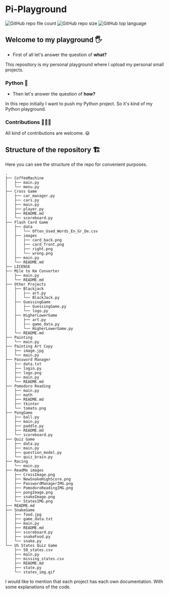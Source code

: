 # Pi-Playground

![GitHub repo file count][files] ![GitHub repo size][repo_size] ![GitHub top language][language]

## Welcome to my playground 🖐️

- First of all let's answer the question of **what?**

This repository is my personal playground where I upload my personal small projects.

### Python 🐍

- Then let's answer the question of **how?**

In this repo initially I want to push my Python project.
So it's kind of my Python playground.

### Contributions 🧑‍🤝‍🧑

All kind of contributions are welcome. 😃

## Structure of the repository 🏗️

Here you can see the structure of the repo for convenient purposes.

    .
    ├── CoffeeMachine
    │   ├── main.py
    │   └── menu.py      
    ├── Cross Game
    │   ├── car_manager.py
    │   ├── cars.py
    │   ├── main.py
    │   ├── player.py
    │   ├── README.md
    │   └── scoreboard.py
    ├── Flash Card Game
    │   ├── data
    │   │   └── Often_Used_Words_En_Gr_De.csv
    │   ├── images
    │   │   ├── card_back.png
    │   │   ├── card_front.png
    │   │   ├── right.png
    │   │   └── wrong.png
    │   ├── main.py
    │   └── README.md
    ├── LICENSE
    ├── Mile to Km Converter
    │   ├── main.py
    │   └── README.md
    ├── Other Projects
    │   ├── Blackjack
    │   │   ├── art.py
    │   │   └── BlackJack.py
    │   ├── GuessingGame
    │   │   ├── GuessingGame.py
    │   │   └── logo.py
    │   ├── HigherLowerGame
    │   │   ├── art.py
    │   │   ├── game_data.py
    │   │   └── HigherLowerGame.py
    │   └── README.md
    ├── Painting
    │   └── main.py
    ├── Painting Art Copy
    │   ├── image.jpg
    │   └── main.py
    ├── Password Manager
    │   ├── data.txt
    │   ├── login.py
    │   ├── logo.png
    │   ├── main.py
    │   └── README.md
    ├── Pomodoro Reading
    │   ├── main.py
    │   ├── math
    │   ├── README.md
    │   ├── tkinter
    │   └── tomato.png
    ├── PongGame
    │   ├── ball.py
    │   ├── main.py
    │   ├── paddle.py
    │   ├── README.md
    │   └── scoreboard.py
    ├── Quiz Game
    │   ├── data.py
    │   ├── main.py
    │   ├── question_model.py
    │   └── quiz_brain.py
    ├── Racing
    │   └── main.py
    ├── ReadMe images
    │   ├── CrossImage.png
    │   ├── NewSnakeHighScore.png
    │   ├── PasswordManagerIMG.png
    │   ├── PomodoroReadingIMG.png
    │   ├── pongImage.png
    │   ├── snakeImage.png
    │   └── StatesIMG.png
    ├── README.md
    ├── SnakeGame
    │   ├── food.jpg
    │   ├── game_data.txt
    │   ├── main.py
    │   ├── README.md
    │   ├── scoreboard.py
    │   ├── snakeFood.py
    │   └── snake.py
    └── US States Quiz Game
        ├── 50_states.csv
        ├── main.py
        ├── missing_states.csv
        ├── README.md
        ├── state.py
        └── states_img.gif

I would like to mention that each project has each own documentation. With some explanations of the code.

[files]: https://img.shields.io/github/directory-file-count/sifisKoen/Pi-Playground
[repo_size]: https://img.shields.io/github/repo-size/sifisKoen/Pi-Playground
[language]: https://img.shields.io/github/languages/top/sifisKoen/Pi-Playground
